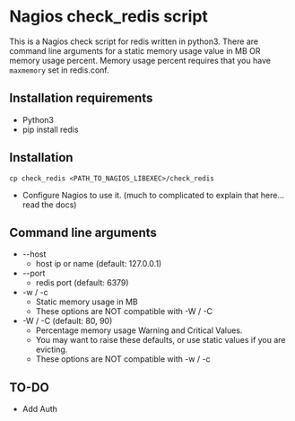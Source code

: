 Nagios check_redis script
=========================
This is a Nagios check script for redis written in python3.  There are command line arguments for a static memory usage value in MB OR memory usage percent.  Memory usage percent requires that you have `maxmemory` set in redis.conf.

Installation requirements
-------------------------
* Python3
* pip install redis

Installation
------------
```
cp check_redis <PATH_TO_NAGIOS_LIBEXEC>/check_redis
```
* Configure Nagios to use it.  (much to complicated to explain that here...  read the docs)

Command line arguments
----------------------
* --host
  * host ip or name (default: 127.0.0.1)
* --port
  * redis port (default: 6379)
* -w / -c
  * Static memory usage in MB
  * These options are NOT compatible with -W / -C
* -W / -C (default: 80, 90)
  * Percentage memory usage Warning and Critical Values.
  * You may want to raise these defaults, or use static values if you are evicting.
  * These options are NOT compatible with -w / -c


TO-DO
-----
* Add Auth
